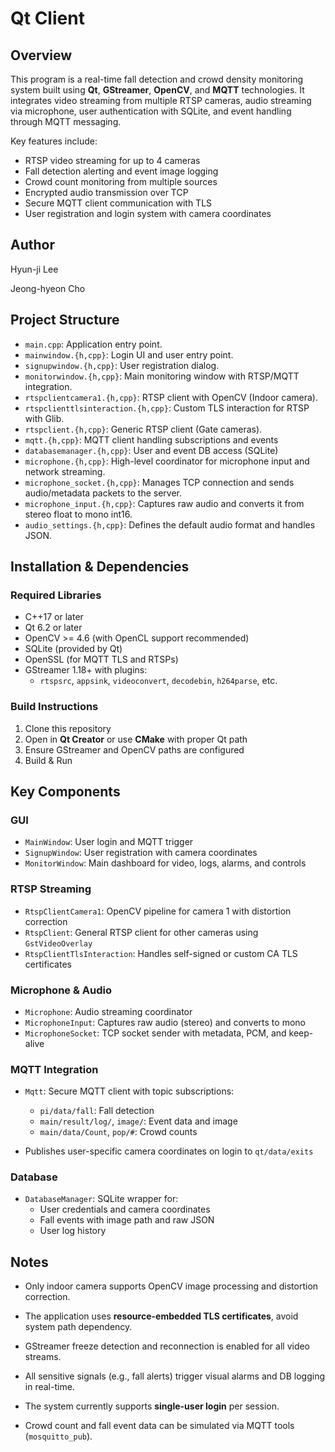 # Qt Client

## Overview

This program is a real-time fall detection and crowd density monitoring system built using **Qt**, **GStreamer**, **OpenCV**, and **MQTT** technologies. It integrates video streaming from multiple RTSP cameras, audio streaming via microphone, user authentication with SQLite, and event handling through MQTT messaging.

Key features include:

- RTSP video streaming for up to 4 cameras
- Fall detection alerting and event image logging
- Crowd count monitoring from multiple sources
- Encrypted audio transmission over TCP
- Secure MQTT client communication with TLS
- User registration and login system with camera coordinates

## Author

Hyun-ji Lee

Jeong-hyeon Cho

## Project Structure

- `main.cpp`: Application entry point.
- `mainwindow.{h,cpp}`: Login UI and user entry point.
- `signupwindow.{h,cpp}`: User registration dialog.
- `monitorwindow.{h,cpp}`: Main monitoring window with RTSP/MQTT integration.
- `rtspclientcamera1.{h,cpp}`: RTSP client with OpenCV (Indoor camera).
- `rtspclienttlsinteraction.{h,cpp}`: Custom TLS interaction for RTSP with Glib.
- `rtspclient.{h,cpp}`: Generic RTSP client (Gate cameras).
- `mqtt.{h,cpp}`: MQTT client handling subscriptions and events
- `databasemanager.{h,cpp}`: User and event DB access (SQLite)
- `microphone.{h,cpp}`: High-level coordinator for microphone input and network streaming.
- `microphone_socket.{h,cpp}`: Manages TCP connection and sends audio/metadata packets to the server.
- `microphone_input.{h,cpp}`: Captures raw audio and converts it from stereo float to mono int16.
- `audio_settings.{h,cpp}`: Defines the default audio format and handles JSON.

## Installation & Dependencies

### Required Libraries

- C++17 or later
- Qt 6.2 or later
- OpenCV >= 4.6 (with OpenCL support recommended)
- SQLite (provided by Qt)
- OpenSSL (for MQTT TLS and RTSPs)
- GStreamer 1.18+ with plugins:
  - `rtspsrc`, `appsink`, `videoconvert`, `decodebin`, `h264parse`, etc.

### Build Instructions

1. Clone this repository
2. Open in **Qt Creator** or use **CMake** with proper Qt path
3. Ensure GStreamer and OpenCV paths are configured
4. Build & Run

## Key Components

### GUI

- `MainWindow`: User login and MQTT trigger
- `SignupWindow`: User registration with camera coordinates
- `MonitorWindow`: Main dashboard for video, logs, alarms, and controls

### RTSP Streaming

- `RtspClientCamera1`: OpenCV pipeline for camera 1 with distortion correction
- `RtspClient`: General RTSP client for other cameras using `GstVideoOverlay`
- `RtspClientTlsInteraction`: Handles self-signed or custom CA TLS certificates

### Microphone & Audio

- `Microphone`: Audio streaming coordinator
- `MicrophoneInput`: Captures raw audio (stereo) and converts to mono
- `MicrophoneSocket`: TCP socket sender with metadata, PCM, and keep-alive

### MQTT Integration

- `Mqtt`: Secure MQTT client with topic subscriptions:
  - `pi/data/fall`: Fall detection
  - `main/result/log/`, `image/`: Event data and image
  - `main/data/Count`, `pop/#`: Crowd counts

- Publishes user-specific camera coordinates on login to `qt/data/exits`

### Database

- `DatabaseManager`: SQLite wrapper for:
  - User credentials and camera coordinates
  - Fall events with image path and raw JSON
  - User log history

## Notes

- Only indoor camera supports OpenCV image processing and distortion correction.
- The application uses **resource-embedded TLS certificates**, avoid system path dependency.
- GStreamer freeze detection and reconnection is enabled for all video streams.
- All sensitive signals (e.g., fall alerts) trigger visual alarms and DB logging in real-time.
- The system currently supports **single-user login** per session.

- Crowd count and fall event data can be simulated via MQTT tools (`mosquitto_pub`).
